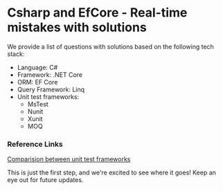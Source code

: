 # Csharp and EfCore - Real-time mistakes with solutions

We provide a list of questions with solutions based on the following tech stack:

- Language: C#
- Framework: .NET Core
- ORM: EF Core
- Query Framework: Linq
- Unit test frameworks:
    - MsTest
    - Nunit
    - Xunit
    - MOQ

### Reference Links
[Comparision between unit test frameworks](https://xunit.net/docs/comparisons)

This is just the first step, and we're excited to see where it goes! Keep an eye out for future updates.
